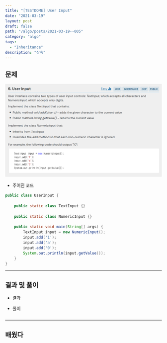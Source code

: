 ```yaml
---
title: "[TESTDOME] User Input"
date: "2021-03-19"
layout: post
draft: false
path: "/algo/posts/2021-03-19--005"
category: "algo"
tags:
  - "Inheritance"
description: "상속"
---
```


## 문제

![](./005-01.PNG)

- 주어진 코드

```java
public class UserInput {
    
    public static class TextInput {}

    public static class NumericInput {}

    public static void main(String[] args) {
        TextInput input = new NumericInput();
        input.add('1');
        input.add('a');
        input.add('0');
        System.out.println(input.getValue());
    }
}
```

---

## 결과 및 풀이
- 결과 


- 풀이

```java

```

---

## 배웠다
